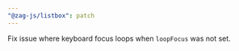 ```yaml
---
"@zag-js/listbox": patch
---
```


Fix issue where keyboard focus loops when `loopFocus` was not set.
